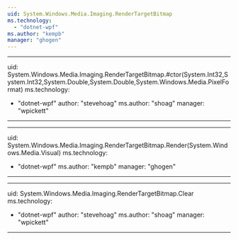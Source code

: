 ```yaml
---
uid: System.Windows.Media.Imaging.RenderTargetBitmap
ms.technology: 
  - "dotnet-wpf"
ms.author: "kempb"
manager: "ghogen"
---
```


---
uid: System.Windows.Media.Imaging.RenderTargetBitmap.#ctor(System.Int32,System.Int32,System.Double,System.Double,System.Windows.Media.PixelFormat)
ms.technology: 
  - "dotnet-wpf"
author: "stevehoag"
ms.author: "shoag"
manager: "wpickett"
---

---
uid: System.Windows.Media.Imaging.RenderTargetBitmap.Render(System.Windows.Media.Visual)
ms.technology: 
  - "dotnet-wpf"
ms.author: "kempb"
manager: "ghogen"
---

---
uid: System.Windows.Media.Imaging.RenderTargetBitmap.Clear
ms.technology: 
  - "dotnet-wpf"
author: "stevehoag"
ms.author: "shoag"
manager: "wpickett"
---
